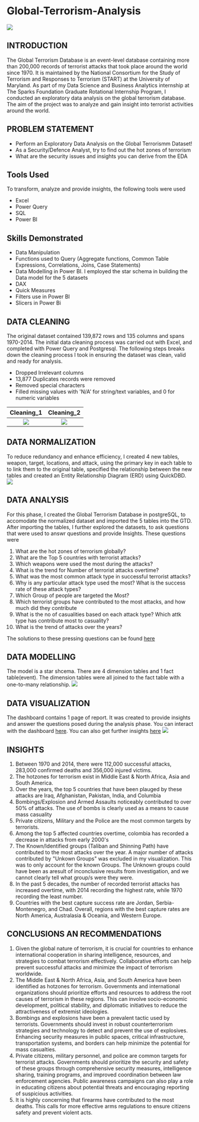 # Global-Terrorism-Analysis
![](terror_2.jpeg)
## INTRODUCTION
The Global Terrorism Database is an event-level database containing more than 200,000 records of terrorist attacks that took place 
around the world since 1970. It is maintained by the National Consortium for the Study of Terrorism and Responses to Terrorism (START) at the University of Maryland. 
As part of my Data Science and Business Analytics internship at The Sparks Foundation Graduate Rotational Internship Program, I conducted an exploratory data analysis on the global terrorism database. The aim of the project was to analyze and gain insight into terrorist activities around the world.

## PROBLEM STATEMENT 
- Perform an Exploratory Data Analysis on the Global Terrorismm Dataset!
- As a Security/Defence Analyst, try to find out the hot zones of terrorism
- What are the security issues and insights you can derive from the EDA

## Tools Used
To transform, analyze and provide insights, the following tools were used
- Excel
- Power Query
- SQL
- Power BI

## Skills Demonstrated
- Data Manipulation
- Functions used to Query (Aggregate functions, Common Table Expressions, Correlations, Joins, Case Statements)
- Data Modelling in Power BI. I employed the star schema in building the Data model for the 5 datasets
- DAX
- Quick Measures
- Filters use in Power BI
- Slicers in Power Bi

## DATA CLEANING
The original dataset contained 139,872 rows and 135 columns and spans 1970-2014. The initial data cleaning process was carried out with Excel, and completed with Power Query  and Postgresql. The following steps breaks down the cleaning process I took in ensuring the dataset was clean, valid and ready for analysis.
- Dropped Irrelevant columns 
- 13,877 Duplicates records were removed
- Removed special characters
- Filled missing values with 'N/A' for string/text variables, and 0 for numeric variables


Cleaning_1              |           Cleaning_2
:------------------------:|:---------------------:
![](drop_columns.png)     |![](drop_dplicates2.png)

## DATA NORMALIZATION
To reduce redundancy and enhance efficiency, I created 4 new tables, weapon, target, locations, and attack, using the primary key in each table to to link them to the original table, specified the relationship between the new tables and created an Entity Relationship Diagram (ERD) using QuickDBD.
![](QuickDBD.png) 

## DATA ANALYSIS
For this phase, I created the Global Terrorism Database in postgreSQL, to accomodate the normalized dataset and imported the 5 tables into the GTD. After importing the tables, I further explored the datasets, to ask questions that were used to answr questions and  provide Insights. These questions were 
1. What are the hot zones of terrorism globally?
2. What are the Top 5 countries with terrorist attacks?
3. Which weapons were used the most during the attacks?
4. What is the trend for Number of terrorist attacks overtime?
5. What was the most common attack type in successful terrorist attacks?
6. Why is any particular attack type used the most? What is the success rate of these attack types?
7. Which Group of people are targeted the Most?
8. Which terrorist groups have contributed to the most attacks, and how much did they contribute 
9. What is the no of casualities based on each attack type? Which attk type has contribute most to casuality?
10. What is the trend of attacks over the years?

The solutions to these pressing questions can be found [here](https://github.com/TobyDavids/Global-Terrorism-Analysis/blob/main/PostgreSQL%20Analysis%20Solutions)

## DATA MODELLING
The model is a star shcema. There are 4 dimension tables and 1 fact table(event). The dimension tables were all joined to the fact table with a one-to-many relationship. 
![](Data_Model.png)

## DATA VISUALIZATION
The dashboard contains 1 page of report. It was created to provide insights and answer the questions posed during the analysis phase. 
You can interact with the dashboard [here](https://app.powerbi.com/groups/me/reports/ea33dd0f-3794-43b9-b2a1-8ba4c08f093f/ReportSection?experience=power-bi). You can also get further insights [here](https://app.powerbi.com/groups/me/insights/7a7c0c64-648b-4062-a566-d0ed3ed479c2?insightsSource=Desktop&experience=power-bi)
![](Global_Terrorism_dashboard.jpg)

## INSIGHTS
1. Between 1970 and 2014, there were 112,000 successful attacks, 283,000 confirmed deaths and 356,000 injured victims.
2. The hotzones for terrorism exist in Middle East & North Africa, Asia and South America. 
3. Over the years, the top 5 countries that have been plauged by these attacks are Iraq, Afghanistan, Pakistan, India, and Columbia
4. Bombings/Explosion and Armed Assaults noticeably contributed to over 50% of attacks. The use of bombs is clearly used as a means to cause mass casuality
5. Private citizens, Military and the Police are the most common targets by terrorists.  
6. Among the top 5 affected countries overtime, colombia has recorded a decrease in attacks from early 2000's
7. The Known/Identified groups (Taliban and Shinning Path) have contributed to the most attacks over the year. A major number of attacks contributed by "Unkown Groups" was excluded in my visualization. This was to only account for the known Groups. The Unknown groups could have been as aresult of inconclusive results from investigation, and we cannot clearly tell what group/s were they were.
8. In the past 5 decades, the number of recorded terrorist attacks has increased overtime, with 2014 recording the highest rate, while 1970 recording the least number.
9. Countries with the best capture success rate are Jordan, Serbia-Montenegro, and Chad. Overall, regions with the best capture rates are North America, Australasia & Oceania, and Western Europe. 

## CONCLUSIONS AN RECOMMENDATIONS
1. Given the global nature of terrorism, it is crucial for countries to enhance international cooperation in sharing intelligence, resources, and strategies to combat terrorism effectively. Collaborative efforts can help prevent successful attacks and minimize the impact of terrorism worldwide.
2. The Middle East & North Africa, Asia, and South America have been identified as hotzones for terrorism. Governments and international organizations should prioritize efforts and resources to address the root causes of terrorism in these regions. This can involve socio-economic development, political stability, and diplomatic initiatives to reduce the attractiveness of extremist ideologies.
3. Bombings and explosions have been a prevalent tactic used by terrorists. Governments should invest in robust counterterrorism strategies and technology to detect and prevent the use of explosives. Enhancing security measures in public spaces, critical infrastructure, transportation systems, and borders can help minimize the potential for mass casualties.
4. Private citizens, military personnel, and police are common targets for terrorist attacks. Governments should prioritize the security and safety of these groups through comprehensive security measures, intelligence sharing, training programs, and improved coordination between law enforcement agencies. Public awareness campaigns can also play a role in educating citizens about potential threats and encouraging reporting of suspicious activities.
5. It is highly concerning that firearms have contributed to the most deaths. This calls for more effective arms regulations to ensure citizens safety and prevent violent acts. 

